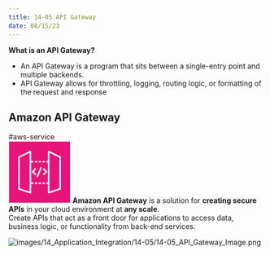 ```yaml
---
title: 14-05 API Gateway
date: 08/15/23
---
```


**What is an API Gateway?**

* An API Gateway is a program that sits between a single-entry point and multiple backends.
* API Gateway allows for throttling, logging, routing logic, or formatting of the request and response

## Amazon API Gateway

\#aws-service   
![35](images/icons/API_Gateway_Icon.png) **Amazon API Gateway** is a solution for **creating secure APIs** in your cloud environment at **any scale**.  
Create APIs that act as a front door for applications to access data, business logic, or functionality from back-end services.

![images/14_Application_Integration/14-05/14-05_API_Gateway_Image.png](../../images/14_Application_Integration/14-05/14-05_API_Gateway_Image.png)
